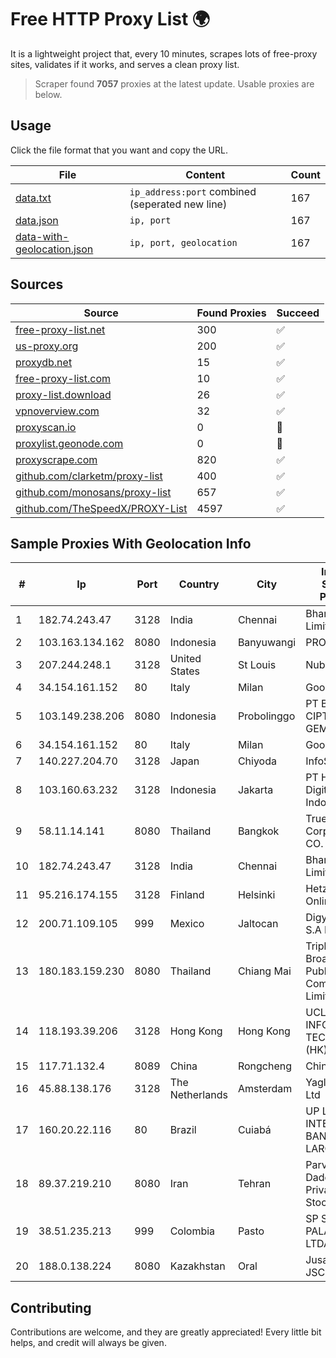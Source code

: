 
# Free HTTP Proxy List 🌍

It is a lightweight project that, every 10 minutes, scrapes lots of free-proxy sites, validates if it works, and serves a clean proxy list.


> Scraper found **7057** proxies at the latest update. Usable proxies are below.

## Usage

Click the file format that you want and copy the URL.


|File|Content|Count|
|----|-------|-----|
|[data.txt](https://raw.githubusercontent.com/themiralay/Proxy-List-World/master/data.txt)|`ip_address:port` combined (seperated new line)|167|
|[data.json](https://raw.githubusercontent.com/themiralay/Proxy-List-World/master/data.json)|`ip, port`|167|
|[data-with-geolocation.json](https://raw.githubusercontent.com/themiralay/Proxy-List-World/master/data-with-geolocation.json)|`ip, port, geolocation`|167|

## Sources

|Source|Found Proxies|Succeed|
|------|-------------|-------|
|[free-proxy-list.net](https://free-proxy-list.net)|300|✅|
|[us-proxy.org](https://www.us-proxy.org)|200|✅|
|[proxydb.net](http://proxydb.net)|15|✅|
|[free-proxy-list.com](https://free-proxy-list.com/?page=&port=&type%5B%5D=http&type%5B%5D=https&up_time=0&search=Search)|10|✅|
|[proxy-list.download](https://www.proxy-list.download/HTTP)|26|✅|
|[vpnoverview.com](https://vpnoverview.com/privacy/anonymous-browsing/free-proxy-servers)|32|✅|
|[proxyscan.io](https://www.proxyscan.io)|0|🚫|
|[proxylist.geonode.com](https://proxylist.geonode.com/api/proxy-list?limit=300&page=1&sort_by=lastChecked&sort_type=desc&protocols=http,https)|0|🚫|
|[proxyscrape.com](https://api.proxyscrape.com/v2/?request=displayproxies&protocol=http&timeout=10000&country=all&ssl=all&anonymity=all)|820|✅|
|[github.com/clarketm/proxy-list](https://raw.githubusercontent.com/clarketm/proxy-list/master/proxy-list-raw.txt)|400|✅|
|[github.com/monosans/proxy-list](https://raw.githubusercontent.com/monosans/proxy-list/main/proxies/http.txt)|657|✅|
|[github.com/TheSpeedX/PROXY-List](https://raw.githubusercontent.com/TheSpeedX/PROXY-List/master/http.txt)|4597|✅|


## Sample Proxies With Geolocation Info

|#|Ip|Port|Country|City|Internet Service Provider|
|-|--|----|-------|----|-------------------------|
|1|182.74.243.47|3128|India|Chennai|Bharti Airtel Limited|
|2|103.163.134.162|8080|Indonesia|Banyuwangi|PROVITEL|
|3|207.244.248.1|3128|United States|St Louis|Nubes, LLC|
|4|34.154.161.152|80|Italy|Milan|Google LLC|
|5|103.149.238.206|8080|Indonesia|Probolinggo|PT BITNIAGA CIPTA GEMILANG|
|6|34.154.161.152|80|Italy|Milan|Google LLC|
|7|140.227.204.70|3128|Japan|Chiyoda|InfoSphere|
|8|103.160.63.232|3128|Indonesia|Jakarta|PT Herza Digital Indonesia|
|9|58.11.14.141|8080|Thailand|Bangkok|True Internet Corporation CO. Ltd.|
|10|182.74.243.47|3128|India|Chennai|Bharti Airtel Limited|
|11|95.216.174.155|3128|Finland|Helsinki|Hetzner Online GmbH|
|12|200.71.109.105|999|Mexico|Jaltocan|Digy Networks S.A De C.V.|
|13|180.183.159.230|8080|Thailand|Chiang Mai|Triple T Broadband Public Company Limited|
|14|118.193.39.206|3128|Hong Kong|Hong Kong|UCLOUD INFORMATION TECHNOLOGY (HK) LIMITED|
|15|117.71.132.4|8089|China|Rongcheng|Chinanet|
|16|45.88.138.176|3128|The Netherlands|Amsterdam|Yaglom Labs Ltd|
|17|160.20.22.116|80|Brazil|Cuiabá|UP LINK INTERNET BANDA LARGA|
|18|89.37.219.210|8080|Iran|Tehran|Parvaresh Dadeha Co. Private Joint Stock|
|19|38.51.235.213|999|Colombia|Pasto|SP SISTEMAS PALACIOS LTDA|
|20|188.0.138.224|8080|Kazakhstan|Oral|Jusan Mobile JSC|



## Contributing

Contributions are welcome, and they are greatly appreciated! Every
little bit helps, and credit will always be given.

